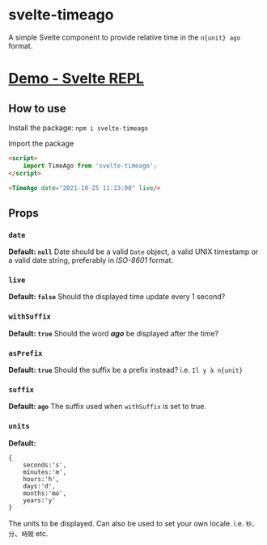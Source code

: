 # svelte-timeago
A simple Svelte component to provide relative time in the `n{unit} ago` format.

# [Demo - Svelte REPL](https://svelte.dev/repl/beb62d5405fb499cb26276d0fd4695fe?version=3.44.0)
## How to use
Install the package:
`npm i svelte-timeago`

Import the package
```html
<script>
	import TimeAgo from 'svelte-timeago';
</script>

<TimeAgo date="2021-10-25 11:13:00" live/>
```
## Props
### `date`
**Default: `null`**
Date should be a valid `Date` object, a valid UNIX timestamp or a valid date string, preferably in *ISO-8601* format.

### `live`
**Default: `false`**
Should the displayed time update every 1 second?

### `withSuffix`
**Default: `true`**
Should the word _**ago**_ be displayed after the time?

### `asPrefix`
**Default: `true`**
Should the suffix be a prefix instead? i.e. `Il y à n{unit}`

### `suffix`
**Default: `ago`**
The suffix used when `withSuffix` is set to true.

### `units`
**Default:**
```
{
	seconds:'s',
	minutes:'m',
	hours:'h',
	days:'d',
	months:'mo',
	years:'y'
}
```
The units to be displayed. Can also be used to set your own locale. i.e. `秒`、`分`、`時間` etc.